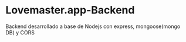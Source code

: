 # Lovemaster.app-Backend
Backend desarrollado a base de Nodejs con express, mongoose(mongo DB) y CORS
